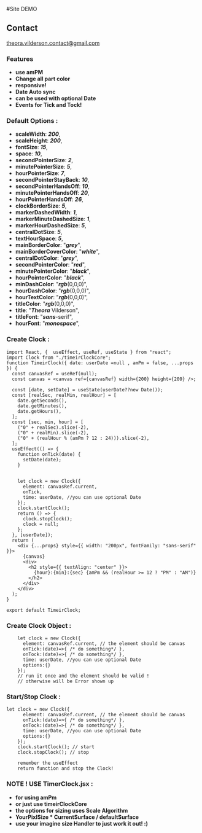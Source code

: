 #Site DEMO


## Contact

<theora.vilderson.contact@gmail.com>

### Features

- **use amPM**
- **Change all part color**
- **responsive!**
- **Date Auto sync**
- **can be used with optional Date**
- **Events for Tick and Tock!**

### Default Options :

- **scaleWidth**: ***200***,
- **scaleHeight**: ***200***,
- **fontSize**: ***15***,
- **space**: ***10***,
- **secondPointerSize**: ***2***,
- **minutePointerSize**: ***5***,
- **hourPointerSize**: ***7***,
- **secondPointerStayBack**: ***10***,
- **secondPointerHandsOff**: ***10***,
- **minutePointerHandsOff**: ***20***,
- **hourPointerHandsOff**: ***26***,
- **clockBorderSize**: ***5***,
- **markerDashedWidth**: ***1***,
- **markerMinuteDashedSize**: ***1***,
- **markerHourDashedSize**: ***5***,
- **centralDotSize**: ***5***,
- **textHourSpace**: ***5***,
- **mainBorderColor**: "***grey***",
- **mainBorderCoverColor**: "***white***",
- **centralDotColor**: "***grey***",
- **secondPointerColor**: "***red***",
- **minutePointerColor**: "***black***",
- **hourPointerColor**: "***black***",
- **minDashColor**: "***rgb***(0,0,0)",
- **hourDashColor**: "***rgb***(0,0,0)",
- **hourTextColor**: "***rgb***(0,0,0)",
- **titleColor**: "***rgb***(0,0,0)",
- **title**: "***Theora*** Vilderson",
- **titleFont**: "***sans***-serif",
- **hourFont**: "***monospace***",

### Create Clock :
```
import React, {  useEffect, useRef, useState } from "react";
import Clock from "./timeirClockCore";
function TimeirClock({ date: userDate =null , amPm = false, ...props }) {
  const canvasRef = useRef(null);
  const canvas = <canvas ref={canvasRef} width={200} height={200} />;

  const [date, setDate] = useState(userDate??new Date());
  const [realSec, realMin, realHour] = [
    date.getSeconds(),
    date.getMinutes(),
    date.getHours(),
  ];
  const [sec, min, hour] = [
    ("0" + realSec).slice(-2),
    ("0" + realMin).slice(-2),
    ("0" + (realHour % (amPm ? 12 : 24))).slice(-2),
  ];
  useEffect(() => {
    function onTick(date) {
      setDate(date);
    }


    let clock = new Clock({
      element: canvasRef.current,
      onTick,
      time: userDate, //you can use optional Date
    });
    clock.startClock();
    return () => {
      clock.stopClock();
      clock = null;
    };
  }, [userDate]);
  return (
    <div {...props} style={{ width: "200px", fontFamily: "sans-serif" }}>
      {canvas}
      <div>
        <h2 style={{ textAlign: "center" }}>
          {hour}:{min}:{sec} {amPm && (realHour >= 12 ? "PM" : "AM")}
        </h2>
      </div>
    </div>
  );
}

export default TimeirClock;

```

### Create Clock Object :
```   
	let clock = new Clock({
      element: canvasRef.current, // the element should be canvas
      onTick:(date)=>{ /* do something*/ },
      onTock:(date)=>{ /* do something*/ },
      time: userDate, //you can use optional Date
      options:{}
    });
    // run it once and the element should be valid !
    // otherwise will be Error shown up

```
### Start/Stop Clock :
```
let clock = new Clock({
      element: canvasRef.current, // the element should be canvas
      onTick:(date)=>{ /* do something*/ },
      onTock:(date)=>{ /* do something*/ },
      time: userDate, //you can use optional Date
      options:{}
    });
    clock.startClock(); // start
    clock.stopClock(); // stop

    remember the useEffect 
    return function and stop the Clock!

```

### NOTE ! USE TimerClock.jsx   :
- **for using amPm**
- **or just use timeirClockCore**
- **the options for sizing uses Scale Algorithm**
- **YourPixlSize * CurrentSurface / defaultSurface**
- **use your imagine size Handler to just work it out! :)**
